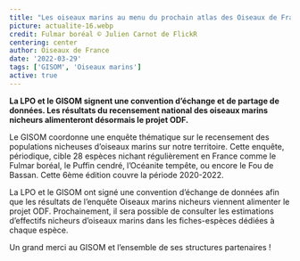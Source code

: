 ```yaml
---
title: "Les oiseaux marins au menu du prochain atlas des Oiseaux de France grâce au GISOM"
picture: actualite-16.webp
credit: Fulmar boréal © Julien Carnot de FlickR
centering: center
author: Oiseaux de France
date: '2022-03-29'
tags: ['GISOM', 'Oiseaux marins']
active: true
---
```


**La LPO et le GISOM signent une convention d’échange et de partage de données. Les résultats du recensement national des oiseaux marins nicheurs alimenteront désormais le projet ODF.**

Le GISOM coordonne une enquête thématique sur le recensement des populations nicheuses d’oiseaux marins sur notre territoire. Cette enquête, périodique, cible 28 espèces nichant régulièrement en France comme le Fulmar boréal, le Puffin cendré, l’Océanite tempête, ou encore le Fou de Bassan. Cette 6ème édition couvre la période 2020-2022.

La LPO et le GISOM ont signé une convention d’échange de données afin que les résultats de l’enquête Oiseaux marins nicheurs viennent alimenter le projet ODF. Prochainement, il sera possible de consulter les estimations d’effectifs nicheurs d’oiseaux marins dans les fiches-espèces dédiées à chaque espèce.

Un grand merci au GISOM et l’ensemble de ses structures partenaires !
